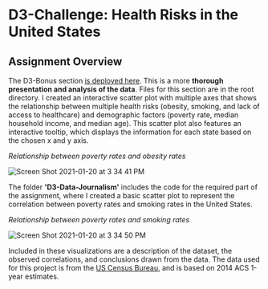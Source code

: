 # D3-Challenge: Health Risks in the United States

Assignment Overview
-------
The D3-Bonus section [is deployed here](https://jeosqueri.github.io/D3-Challenge/).
This is a more **thorough presentation and analysis of the data**. Files for this section are in the root directory. I created an interactive scatter plot with multiple axes that shows the relationship between multiple health risks (obesity, smoking, and lack of access to healthcare) and demographic factors (poverty rate, median household income, and median age). This scatter plot also features an interactive tooltip, which displays the information for each state based on the chosen x and y axis.

*Relationship between poverty rates and obesity rates*

![Screen Shot 2021-01-20 at 3 34 41 PM](https://user-images.githubusercontent.com/69160361/105249293-2067cd00-5b35-11eb-981f-3b4fa39c4b66.png)

The folder **'D3-Data-Journalism'** includes the code for the required part of the assignment, where I created a basic scatter plot to represent the correlation between poverty rates and smoking rates in the United States.

*Relationship between poverty rates and smoking rates*

![Screen Shot 2021-01-20 at 3 34 50 PM](https://user-images.githubusercontent.com/69160361/105249345-370e2400-5b35-11eb-9010-6a995d83dcb8.png)

Included in these visualizations are a description of the dataset, the observed correlations, and conclusions drawn from the data. The data used for this project is from the [US Census Bureau](https://data.census.gov/cedsci/), and is based on 2014 ACS 1-year estimates. 
